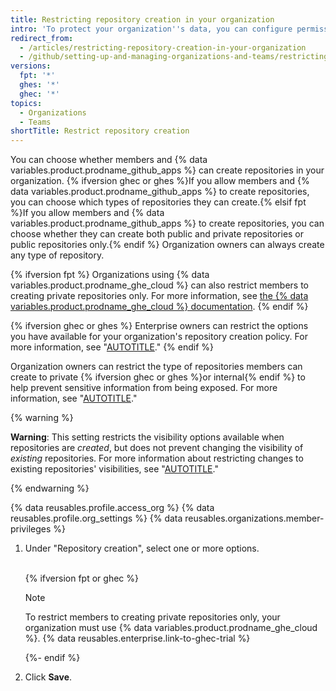 ```yaml
---
title: Restricting repository creation in your organization
intro: 'To protect your organization''s data, you can configure permissions for creating repositories in your organization.'
redirect_from:
  - /articles/restricting-repository-creation-in-your-organization
  - /github/setting-up-and-managing-organizations-and-teams/restricting-repository-creation-in-your-organization
versions:
  fpt: '*'
  ghes: '*'
  ghec: '*'
topics:
  - Organizations
  - Teams
shortTitle: Restrict repository creation
---
```


You can choose whether members and {% data variables.product.prodname_github_apps %} can create repositories in your organization. {% ifversion ghec or ghes %}If you allow members and {% data variables.product.prodname_github_apps %} to create repositories, you can choose which types of repositories they can create.{% elsif fpt %}If you allow members and {% data variables.product.prodname_github_apps %} to create repositories, you can choose whether they can create both public and private repositories or public repositories only.{% endif %} Organization owners can always create any type of repository.

{% ifversion fpt %}
Organizations using {% data variables.product.prodname_ghe_cloud %} can also restrict members to creating private repositories only. For more information, see [the {% data variables.product.prodname_ghe_cloud %} documentation](/enterprise-cloud@latest/organizations/managing-organization-settings/restricting-repository-creation-in-your-organization).
{% endif %}

{% ifversion ghec or ghes %}
Enterprise owners can restrict the options you have available for your organization's repository creation policy. For more information, see "[AUTOTITLE](/admin/policies/enforcing-policies-for-your-enterprise/enforcing-repository-management-policies-in-your-enterprise#enforcing-a-policy-for-repository-creation)."
{% endif %}

Organization owners can restrict the type of repositories members can create to private {% ifversion ghec or ghes %}or internal{% endif %} to help prevent sensitive information from being exposed. For more information, see "[AUTOTITLE](/code-security/getting-started/best-practices-for-preventing-data-leaks-in-your-organization)."

{% warning %}

**Warning**: This setting restricts the visibility options available when repositories are _created_, but does not prevent changing the visibility of _existing_ repositories. For more information about restricting changes to existing repositories' visibilities, see "[AUTOTITLE](/organizations/managing-organization-settings/restricting-repository-visibility-changes-in-your-organization)."

{% endwarning %}

{% data reusables.profile.access_org %}
{% data reusables.profile.org_settings %}
{% data reusables.organizations.member-privileges %}
1. Under "Repository creation", select one or more options. <br><br>

   {% ifversion fpt or ghec %}

   > [!NOTE]
   > To restrict members to creating private repositories only, your organization must use {% data variables.product.prodname_ghe_cloud %}. {% data reusables.enterprise.link-to-ghec-trial %}

   {%- endif %}

1. Click **Save**.
